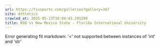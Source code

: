 ```yaml
---
url: https://fiusports.com/galleries?gallery=347
site: Athletics
crawled_at: 2025-05-13T10:04:43.291299
title: BSB vs New Mexico State - Florida International University
---
```


Error generating fit markdown: '<' not supported between instances of 'int' and 'str'